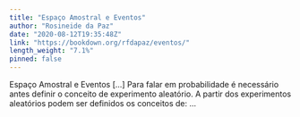 ```yaml
---
title: "Espaço Amostral e Eventos"
author: "Rosineide da Paz"
date: "2020-08-12T19:35:48Z"
link: "https://bookdown.org/rfdapaz/eventos/"
length_weight: "7.1%"
pinned: false
---
```


Espaço Amostral e Eventos [...] Para falar em probabilidade é necessário antes definir o conceito de experimento aleatório. A partir dos experimentos aleatórios podem ser definidos os conceitos de:  ...
